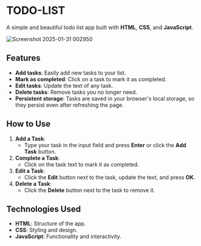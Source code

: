 # TODO-LIST

A simple and beautiful todo list app built with **HTML**, **CSS**, and **JavaScript**.


![Screenshot 2025-01-31 002950](https://github.com/user-attachments/assets/1598a82f-c32f-468c-a6b3-d4f6dc9aa01d)

## Features
- **Add tasks**: Easily add new tasks to your list.
- **Mark as completed**: Click on a task to mark it as completed.
- **Edit tasks**: Update the text of any task.
- **Delete tasks**: Remove tasks you no longer need.
- **Persistent storage**: Tasks are saved in your browser's local storage, so they persist even after refreshing the page.

## How to Use
1. **Add a Task**:
   - Type your task in the input field and press **Enter** or click the **Add Task** button.
2. **Complete a Task**:
   - Click on the task text to mark it as completed.
3. **Edit a Task**:
   - Click the **Edit** button next to the task, update the text, and press **OK**.
4. **Delete a Task**:
   - Click the **Delete** button next to the task to remove it.

## Technologies Used
- **HTML**: Structure of the app.
- **CSS**: Styling and design.
- **JavaScript**: Functionality and interactivity.

